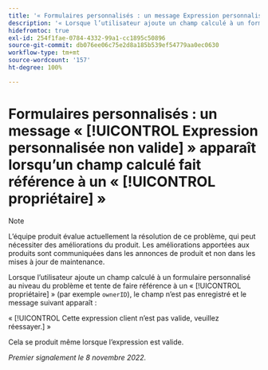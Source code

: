 ```yaml
---
title: '« Formulaires personnalisés : un message Expression personnalisée non valide apparaît lorsqu’un champ calculé fait référence à un propriétaire »'
description: '« Lorsque l’utilisateur ajoute un champ calculé à un formulaire personnalisé au niveau du problème et tente de faire référence à un propriétaire (par exemple, « ownerID »), le champ n’est pas enregistré et le message suivant apparaît : Cette expression de client n’est pas valide, veuillez réessayer. »'
hidefromtoc: true
exl-id: 254f1fae-0784-4332-99a1-cc1895c50896
source-git-commit: db076ee06c75e2d8a185b539ef54779aa0ec0630
workflow-type: tm+mt
source-wordcount: '157'
ht-degree: 100%

---
```


# Formulaires personnalisés : un message « [!UICONTROL Expression personnalisée non valide] » apparaît lorsqu’un champ calculé fait référence à un « [!UICONTROL propriétaire] »

>[!NOTE]
>
>L’équipe produit évalue actuellement la résolution de ce problème, qui peut nécessiter des améliorations du produit. Les améliorations apportées aux produits sont communiquées dans les annonces de produit et non dans les mises à jour de maintenance.

<!--
>[!NOTE]
>
>This issue was fixed on December 1, 2022.
-->

Lorsque l’utilisateur ajoute un champ calculé à un formulaire personnalisé au niveau du problème et tente de faire référence à un « [!UICONTROL propriétaire] » (par exemple `ownerID`), le champ n’est pas enregistré et le message suivant apparaît :

« [!UICONTROL Cette expression client n’est pas valide, veuillez réessayer.] »

Cela se produit même lorsque l’expression est valide.

_Premier signalement le 8 novembre 2022._
